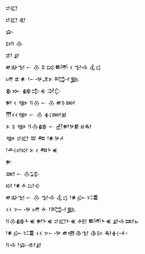 <div class='block'>
<div class='line'>𒄑𒊬</div>
<div class='line'>𒄑𒊬 𒊏</div>
<div class='line'>𒇽</div>
<div class='line'>𒅀 𒁲</div>
<div class='line'>𒄥 𒋗</div>
<div class='line'>𒌑𒄫𒈠 𒀸 𒊮 𒐉 𒄘𒌦 𒌋 𒈠𒈾 𒆬𒌓</div>
<div class='line'>𒋬 𒉺𒀭 𒁹𒀸𒋩𒂗𒉽 𒅋𒆥</div>
<div class='line'>𒆜𒁍 𒂵𒄠𒄯 𒋫𒁷</div>
<div class='line'>𒂍 𒌋 𒀲 𒀀𒊮 𒀸 𒊮 𒌑𒊩𒇷</div>
<div class='line'>𒐗𒌋𒌋𒀲 𒀸 𒊮 𒈬𒇷𒂊</div>
<div class='line'>𒉽 𒐏 𒀲 𒀀𒊮𒂵 𒀸 𒌷𒂍𒃻𒀾𒊺𒊑</div>
<div class='line'>𒀲 𒄑𒊬 𒐌 𒍣 𒁹𒀭𒃻𒈦</div>
<div class='line'>𒁹𒋀𒁀𒊭 𒉽 𒌋 𒍣𒈨𒌍</div>
<div class='line'>𒊓</div>
<div class='line'>𒌅 𒀸 𒊮𒁉</div>
<div class='line'>𒊭 𒁹𒀭𒅆𒁺𒄰</div>
<div class='line'>𒌑𒄫𒈠 𒀸 𒊮 𒈠𒈾 𒆬𒌓 𒁹𒀭𒅎𒂟𒃮</div>
<div class='line'>𒌋𒌋 𒆳𒀸𒋩 𒋬 𒅆 𒁹𒅋𒆥</div>
<div class='line'>𒀀𒊮𒂵𒈨𒌍 𒂍𒈨𒌍 𒄑𒊬𒈨𒌍 𒅇 𒌦𒈨𒌍 𒋗𒈾𒌅𒉡</div>
<div class='line'>𒁹𒀭𒅎𒂟𒃮 𒌋𒌋 𒆳𒀸𒋩 𒌑𒍠𒆠𒈠 𒆠𒄿 𒊑𒈬𒋾</div>
<div class='line'>𒀀𒈾 𒁹𒇽𒊕𒋗</div>
</div>